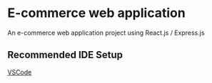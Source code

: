 # E-commerce web application

An e-commerce web application project using React.js / Express.js

## Recommended IDE Setup

[VSCode](https://code.visualstudio.com/)
